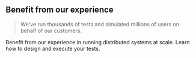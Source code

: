 ## Benefit from our experience

> We've run thousands of tests and simulated millions of users on behalf of our customers.

Benefit from our experience in running distributed systems at scale. Learn how to design and execute your tests.
